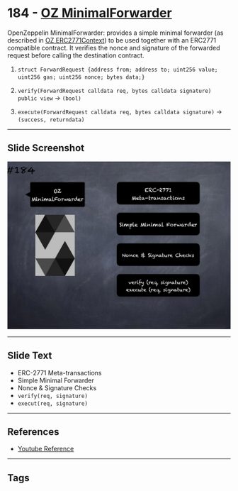 # 184 - [OZ MinimalForwarder](OZ%20MinimalForwarder.md)
OpenZeppelin MinimalForwarder: provides a simple minimal forwarder (as described in [OZ ERC2771Context](OZ%20ERC2771Context.md)) to be used together with an ERC2771 compatible contract. It verifies the nonce and signature of the forwarded request before calling the destination contract.

1. `struct ForwardRequest {address from; address to; uint256 value; uint256 gas; uint256 nonce; bytes data;}`
    
2. `verify(ForwardRequest calldata req, bytes calldata signature) public view` → `(bool)`
    
3. `execute(ForwardRequest calldata req, bytes calldata signature)` → `(success, returndata)`
___
## Slide Screenshot
![184.png](../../images/solidity201/184.png)
___
## Slide Text
- ERC-2771 Meta-transactions
- Simple Minimal Forwarder
- Nonce & Signature Checks
- `verify(req, signature)`
- `execut(req, signature)`
___
## References
- [Youtube Reference](https://youtu.be/0kx8M4u5980?t=202)
___
## Tags